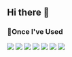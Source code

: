 ## Hi there 👋



### 📑Once I've Used
<img src="https://img.shields.io/badge/python-#3776AB?style=for-the-badge&logo=python&logoColor=white">
<img src="https://img.shields.io/badge/anaconda-#44A833?style=for-the-badge&logo=anaconda&logoColor=white">
<img src="https://img.shields.io/badge/jupyter-#F37626?style=for-the-badge&logo=jupyter&logoColor=white">

<img src="https://img.shields.io/badge/JAVA-##F7DF1E?style=for-the-badge&logo=JAVA&logoColor=white">
<img src="https://img.shields.io/badge/eclipseide-#2C2255?style=for-the-badge&logo=eclipseide&logoColor=white">

<img src="https://img.shields.io/badge/C-#A8B9CC?style=for-the-badge&logo=C&logoColor=white">
<img src="https://img.shields.io/badge/C++-##00599C?style=for-the-badge&logo=C++&logoColor=white">
<!--
**AIoT-HD/AIoT-HD** is a ✨ _special_ ✨ repository because its `README.md` (this file) appears on your GitHub profile.

Here are some ideas to get you started:

- 🔭 I’m currently working on ...
- 🌱 I’m currently learning ...
- 👯 I’m looking to collaborate on ...
- 🤔 I’m looking for help with ...
- 💬 Ask me about ...
- 📫 How to reach me: ...
- 😄 Pronouns: ...
- ⚡ Fun fact: ...

![Top Langs](https://github-readme-stats.vercel.app/api/top-langs/?username=AIoT-HD)
-->



langue


![js](https://img.shields.io/badge/JavaScript-F7DF1E?style=for-the-badge&logo=JavaScript&logoColor=white)


<img src="https://img.shields.io/badge/C-E34F26?style=for-the-badge&logo=C&logoColor=white">

<img src="https://img.shields.io/badge/C++-1572B6?style=for-the-badge&logo=C++&logoColor=white">


### 🏆Awrds
▶️2023.11.16 한국인터넷방송통신학회-IIBC Start-up Invention Contest 금상

### Baekjoon
[![Solved.ac 프로필](http://mazassumnida.wtf/api/v2/generate_badge?boj=oksusu)](https://solved.ac/oksusu)
